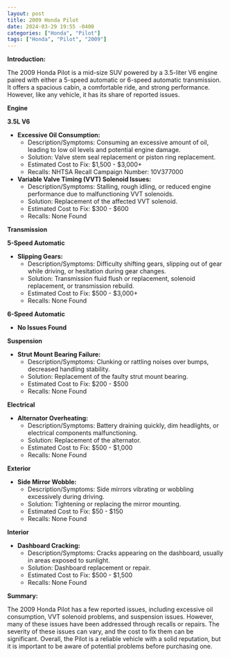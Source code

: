 ```yaml
---
layout: post
title: 2009 Honda Pilot
date: 2024-03-29 19:55 -0400
categories: ["Honda", "Pilot"]
tags: ["Honda", "Pilot", "2009"]
---
```

**Introduction:**

The 2009 Honda Pilot is a mid-size SUV powered by a 3.5-liter V6 engine paired with either a 5-speed automatic or 6-speed automatic transmission. It offers a spacious cabin, a comfortable ride, and strong performance. However, like any vehicle, it has its share of reported issues.

**Engine**

**3.5L V6**

* **Excessive Oil Consumption:**
    * Description/Symptoms: Consuming an excessive amount of oil, leading to low oil levels and potential engine damage.
    * Solution: Valve stem seal replacement or piston ring replacement.
    * Estimated Cost to Fix: $1,500 - $3,000+
    * Recalls: NHTSA Recall Campaign Number: 10V377000
* **Variable Valve Timing (VVT) Solenoid Issues:**
    * Description/Symptoms: Stalling, rough idling, or reduced engine performance due to malfunctioning VVT solenoids.
    * Solution: Replacement of the affected VVT solenoid.
    * Estimated Cost to Fix: $300 - $600
    * Recalls: None Found

**Transmission**

**5-Speed Automatic**

* **Slipping Gears:**
    * Description/Symptoms: Difficulty shifting gears, slipping out of gear while driving, or hesitation during gear changes.
    * Solution: Transmission fluid flush or replacement, solenoid replacement, or transmission rebuild.
    * Estimated Cost to Fix: $500 - $3,000+
    * Recalls: None Found

**6-Speed Automatic**

* **No Issues Found**

**Suspension**

* **Strut Mount Bearing Failure:**
    * Description/Symptoms: Clunking or rattling noises over bumps, decreased handling stability.
    * Solution: Replacement of the faulty strut mount bearing.
    * Estimated Cost to Fix: $200 - $500
    * Recalls: None Found

**Electrical**

* **Alternator Overheating:**
    * Description/Symptoms: Battery draining quickly, dim headlights, or electrical components malfunctioning.
    * Solution: Replacement of the alternator.
    * Estimated Cost to Fix: $500 - $1,000
    * Recalls: None Found

**Exterior**

* **Side Mirror Wobble:**
    * Description/Symptoms: Side mirrors vibrating or wobbling excessively during driving.
    * Solution: Tightening or replacing the mirror mounting.
    * Estimated Cost to Fix: $50 - $150
    * Recalls: None Found

**Interior**

* **Dashboard Cracking:**
    * Description/Symptoms: Cracks appearing on the dashboard, usually in areas exposed to sunlight.
    * Solution: Dashboard replacement or repair.
    * Estimated Cost to Fix: $500 - $1,500
    * Recalls: None Found

**Summary:**

The 2009 Honda Pilot has a few reported issues, including excessive oil consumption, VVT solenoid problems, and suspension issues. However, many of these issues have been addressed through recalls or repairs. The severity of these issues can vary, and the cost to fix them can be significant. Overall, the Pilot is a reliable vehicle with a solid reputation, but it is important to be aware of potential problems before purchasing one.

